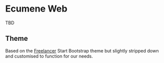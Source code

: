 # Ecumene Web
TBD

## Theme
Based on the [Freelancer](https://startbootstrap.com/theme/freelancer) Start Bootstrap theme but slightly stripped down and customised to function for our needs.